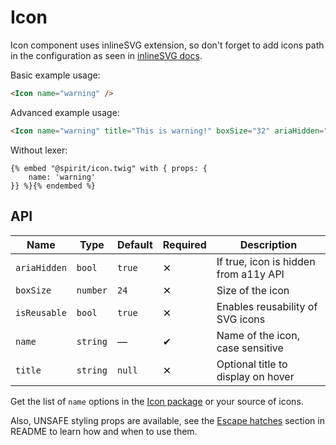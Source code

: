 # Icon

Icon component uses inlineSVG extension, so don't forget to add icons path in the configuration
as seen in [inlineSVG docs][inlinesvg-docs].

Basic example usage:

```html
<Icon name="warning" />
```

Advanced example usage:

```html
<Icon name="warning" title="This is warning!" boxSize="32" ariaHidden="false" />
```

Without lexer:

```twig
{% embed "@spirit/icon.twig" with { props: {
    name: 'warning'
}} %}{% endembed %}
```

## API

| Name         | Type     | Default | Required | Description                           |
| ------------ | -------- | ------- | -------- | ------------------------------------- |
| `ariaHidden` | `bool`   | `true`  | ✕        | If true, icon is hidden from a11y API |
| `boxSize`    | `number` | `24`    | ✕        | Size of the icon                      |
| `isReusable` | `bool`   | `true`  | ✕        | Enables reusability of SVG icons      |
| `name`       | `string` | —       | ✔        | Name of the icon, case sensitive      |
| `title`      | `string` | `null`  | ✕        | Optional title to display on hover    |

Get the list of `name` options in the [Icon package][icon-package] or your source of icons.

Also, UNSAFE styling props are available, see the [Escape hatches][escape-hatches]
section in README to learn how and when to use them.

[inlinesvg-docs]: https://github.com/lmc-eu/spirit-design-system/tree/main/packages/web-twig/docs/inlineSVG.md
[icon-package]: https://github.com/lmc-eu/spirit-design-system/tree/main/packages/icons
[escape-hatches]: https://github.com/lmc-eu/spirit-design-system/tree/main/packages/web-twig/README.md#escape-hatches
